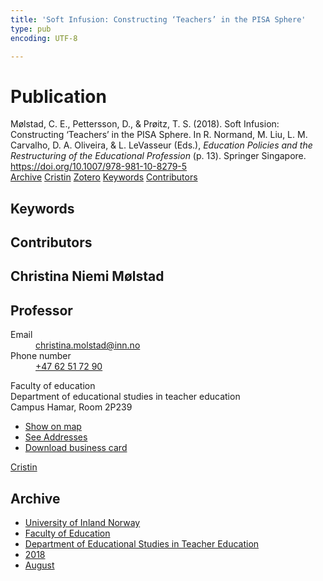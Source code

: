 ```yaml
---
title: 'Soft Infusion: Constructing ‘Teachers’ in the PISA Sphere'
type: pub
encoding: UTF-8

---
```

<h1>Publication</h1>
<article id="csl-bib-container-8LUU76UU" class="csl-bib-container">
  <div class="csl-bib-body"> <div class="csl-entry">Mølstad, C. E., Pettersson, D., &#38; Prøitz, T. S. (2018). Soft Infusion: Constructing ‘Teachers’ in the PISA Sphere. In R. Normand, M. Liu, L. M. Carvalho, D. A. Oliveira, &#38; L. LeVasseur (Eds.), <i>Education Policies and the Restructuring of the Educational Profession</i> (p. 13). Springer Singapore. <a href="https://doi.org/10.1007/978-981-10-8279-5">https://doi.org/10.1007/978-981-10-8279-5</a></div> </div>
  <div class="csl-bib-buttons">
    <a href="#taxonomy-article-8LUU76UU" alt="archive" class="csl-bib-button">Archive</a>
    <a href="https://app.cristin.no/results/show.jsf?id=1603836" alt="Cristin" class="csl-bib-button">Cristin</a>
    <a href="http://zotero.org/groups/5881554/items/8LUU76UU" alt="Zotero" class="csl-bib-button">Zotero</a>
    <a href="#keywords-article-8LUU76UU" alt="keywords" class="csl-bib-button">Keywords</a>
    <a href="#contributors-article-8LUU76UU" alt="contributors" class="csl-bib-button">Contributors</a>
  </div>
  <div id="csl-bib-meta-container-8LUU76UU"></div>
</article>
<div id="csl-bib-meta-8LUU76UU" class="csl-bib-meta">
  <article id="keywords-article-8LUU76UU" class="keywords-article">
    <h1>Keywords</h1>
    
  </article>
  <article id="contributors-article-8LUU76UU" class="contributors-article">
    <h1>Contributors</h1>
    <div class="personas"> <div class="vrtx-hinn-person-card"> <div class="photo"> <i class="lar la-user-circle missing-person"></i> </div> <div class="info"> <hgroup><h1>Christina Niemi Mølstad</h1> <h2>Professor</h2> </hgroup><dl> <dt>Email</dt> <dd> <a href="mailto:christina.molstad@inn.no">christina.molstad@inn.no</a> </dd> <dt>Phone number</dt> <dd><a href="tel:+4762517290"> +47 62 51 72 90 </a></dd> </dl> <p> Faculty of education<br> Department of educational studies in teacher education<br> Campus Hamar, Room 2P239 </p> <ul class="vrtx-hinn-links"> <li><a href="https://www.google.com/maps?q=60.796004,11.072099">Show on map</a></li> <li><a href="https://www.inn.no/english/find-an-employee/christina-molstad.html#vrtx-hinn-addresses">See Addresses</a></li> <li><a href="https://www.inn.no/english/find-an-employee/christina-molstad.html?vrtx=vcf">Download business card</a></li> </ul> </div> </div> <a href="https://app.cristin.no/persons/show.jsf?id=5325" alt="Cristin URL" class="personas-cristin">Cristin</a> </div>
  </article>
  <article id="taxonomy-article-8LUU76UU" class="taxonomy-article">
    <h1>Archive</h1>
    <ul>
      <li>
        <a href="/en/archive/?key=3DCRN523">University of Inland Norway</a>
      </li>
      <li>
        <a href="/en/archive/?key=WYNZA47F">Faculty of Education</a>
      </li>
      <li>
        <a href="/en/archive/?key=BKPR6TE7">Department of Educational Studies in Teacher Education</a>
      </li>
      <li>
        <a href="/en/archive/?key=F9N5QZNX">2018</a>
      </li>
      <li>
        <a href="/en/archive/?key=J79H9MES">August</a>
      </li>
    </ul>
  </article>
</div>
